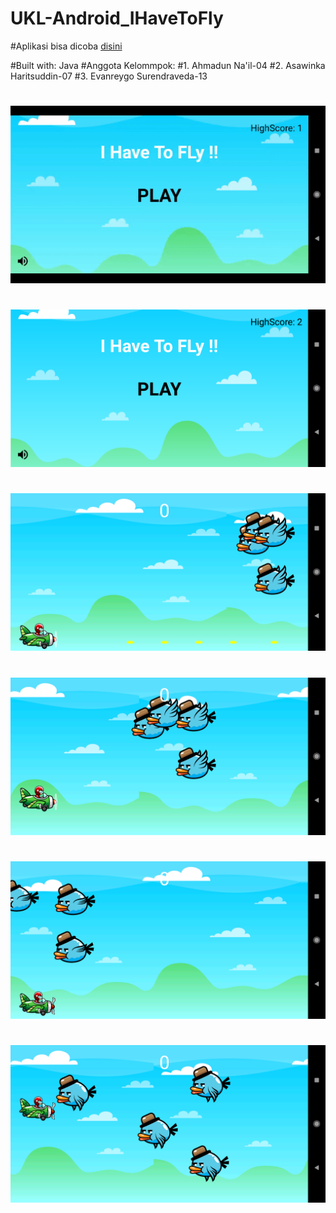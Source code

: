 # UKL-Android_IHaveToFly

#Aplikasi bisa dicoba [disini](https://github.com/ahmaduunnail/UKL-Android_IHaveToFly/raw/master/release/app-release.apk)

#Built with: Java
#Anggota Kelommpok:
#1. Ahmadun Na'il-04
#2. Asawinka Haritsuddin-07
#3. Evanreygo Surendraveda-13

#
![video](https://github.com/ahmaduunnail/UKL-Android_IHaveToFly/blob/master/img/ezgif-4-8b03994fa968.gif)
#
![1](https://github.com/ahmaduunnail/UKL-Android_IHaveToFly/blob/master/img/Screenshot_1606998961.png?raw=true)
#
![2](https://github.com/ahmaduunnail/UKL-Android_IHaveToFly/blob/master/img/Screenshot_1606998967.png?raw=true)
#
![3](https://github.com/ahmaduunnail/UKL-Android_IHaveToFly/blob/master/img/Screenshot_1606998970.png?raw=true)
#
![4](https://github.com/ahmaduunnail/UKL-Android_IHaveToFly/blob/master/img/Screenshot_1606998973.png?raw=true)
#
![5](https://github.com/ahmaduunnail/UKL-Android_IHaveToFly/blob/master/img/Screenshot_1606998982.png?raw=true)
